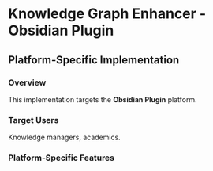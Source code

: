 # Knowledge Graph Enhancer - Obsidian Plugin

## Platform-Specific Implementation

### Overview
This implementation targets the **Obsidian Plugin** platform.

### Target Users
Knowledge managers, academics.

### Platform-Specific Features
